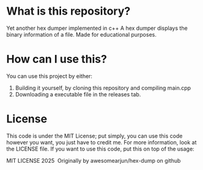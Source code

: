 # What is this repository?
Yet another hex dumper implemented in c++
A hex dumper displays the binary information of a file.
Made for educational purposes.

# How can I use this?
You can use this project by either:
1. Building it yourself, by cloning this repository and compiling main.cpp
2. Downloading a executable file in the releases tab.

# License
This code is under the MIT License; put simply, you can use this code however you want, you just have to credit me.
For more information, look at the LICENSE file.
If you want to use this code, put this on top of the usage:

MIT LICENSE 2025&nbsp;
Originally by awesomearjun/hex-dump on github
